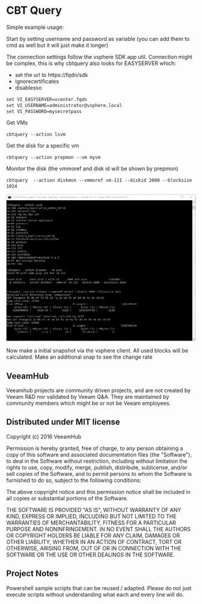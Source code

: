 # CBT Query

Simple example usage:

Start by setting username and password as variable (you can add them to cmd as well but it will just make it longer)

The connection settings follow the vsphere SDK app util. Connection might be complex, this is why cbtquery also looks for EASYSERVER which:
* set the url to https://fqdn/sdk
* ignorecertificates
* disablesso


```
set VI_EASYSERVER=vcenter.fqdn
set VI_USERNAME=administrator@vsphere.local
set VI_PASSWORD=mysecretpass
```

Get VMs
```
cbtquery --action lsvm
```

Get the disk for a specific vm
```
cbtquery --action prepmon --vm myvm
```

Monitor the disk (the vmmoref and disk id will be shown by prepmon)
```
cbtquery  --action diskmon --vmmoref vm-111 --diskid 2000 --blocksize 1024
```

![CBT working](./example.png)

Now make a initial snapshot via the vsphere client. All used blocks will be calculated. Make an additional snap to  see the change rate

## VeeamHub
Veeamhub projects are community driven projects, and are not created by Veeam R&D nor validated by Veeam Q&A. They are maintained by community members which might be or not be Veeam employees. 

## Distributed under MIT license
Copyright (c) 2016 VeeamHub

Permission is hereby granted, free of charge, to any person obtaining a copy of this software and associated documentation files (the "Software"), to deal in the Software without restriction, including without limitation the rights to use, copy, modify, merge, publish, distribute, sublicense, and/or sell copies of the Software, and to permit persons to whom the Software is furnished to do so, subject to the following conditions:

The above copyright notice and this permission notice shall be included in all copies or substantial portions of the Software.

THE SOFTWARE IS PROVIDED "AS IS", WITHOUT WARRANTY OF ANY KIND, EXPRESS OR IMPLIED, INCLUDING BUT NOT LIMITED TO THE WARRANTIES OF MERCHANTABILITY, FITNESS FOR A PARTICULAR PURPOSE AND NONINFRINGEMENT. IN NO EVENT SHALL THE AUTHORS OR COPYRIGHT HOLDERS BE LIABLE FOR ANY CLAIM, DAMAGES OR OTHER LIABILITY, WHETHER IN AN ACTION OF CONTRACT, TORT OR OTHERWISE, ARISING FROM, OUT OF OR IN CONNECTION WITH THE SOFTWARE OR THE USE OR OTHER DEALINGS IN THE SOFTWARE.

## Project Notes
Powershell sample scripts that can be reused / adapted. Please do not just execute scripts without understanding what each and every line will do.